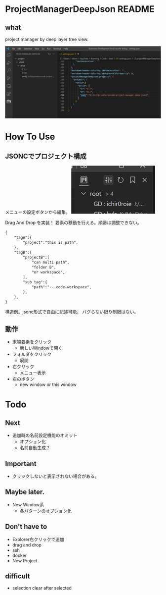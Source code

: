 # ProjectManagerDeepJson README

## what

project manager by deep layer tree view.

![.mdImages/README/20220813_194800.png](https://github.com/ichir0roie/vscode-project-manager-deep-json/blob/main/.mdImages/README/20220813_194800.png)


# How To Use

## JSONCでプロジェクト構成

メニューの設定ボタンから編集。
![](https://github.com/ichir0roie/vscode-project-manager-deep-json/blob/main/.mdImages/README/20220819_172500.png)


Drag And Drop を実装！
要素の移動を行える。順番は調整できない。

```jsonc
{
    "tagA":{
        "project":"this is path",
    },
    "tagB":{
        "projectB":[
            "can multi path",
            "folder B",
            "or workspace",
        ],
        "sub tag":{
            "path":"--.code-workspace",
        },
    },
}
```

構造例。jsonc形式で自由に記述可能。
バグらない限り制限はない。

## 動作

+ 末端要素をクリック
  + 新しいWindowで開く
+ フォルダをクリック
  + 展開
+ 右クリック
  + メニュー表示
+ 右のボタン
  + new window or this window


# Todo

## Next

+ 追加時の名前設定機能のオミット
  + オプション化
  + 名前自動生成？

## Important

+ クリックしないと表示されない場合がある。

## Maybe later.

+ New Window系
  + 各パターンのオプション化

## Don't have to

+ Explorer右クリックで追加
+ drag and drop
+ ssh
+ docker
+ New Project

## difficult

+ selection clear after selected














